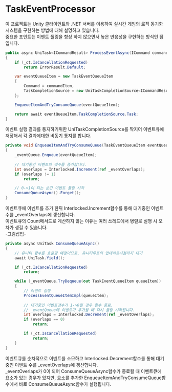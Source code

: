 # TaskEventProcessor
이 프로젝트는 Unity 클라이언트와 .NET 서버를 이용하여 실시간 게임의 로직 동기화 시스템을 구현하는 방법에 대해 설명하고 있습니다.<br>
중요한 포인트는 이벤트 풀링을 항상 하지 않으면서 높은 반응성을 구현하는 방식인 점입니다.<br>

```csharp
public async UniTask<ICommandResult> ProcessEventAsync(ICommand commandItem)
{
    if (_ct.IsCancellationRequested)
        return ErrorResult.Default;

    var eventQueueItem = new TaskEventQueueItem
    {
        Command = commandItem,
        TaskCompletionSource = new UniTaskCompletionSource<ICommandResult>()
    };

    EnqueueItemAndTryConsumeQueue(eventQueueItem);

    return await eventQueueItem.TaskCompletionSource.Task;
}
```
이벤트 실행 결과를 통지하기위한 UniTaskCompletionSource를 짝지어 이벤트큐에 저장해서 각 결과에대한 비동기 통지를 합니다.<br>

```csharp
private void EnqueueItemAndTryConsumeQueue(TaskEventQueueItem eventQueueItem)
{
    _eventQueue.Enqueue(eventQueueItem);
    
    // 대기중인 이벤트의 갯수를 증가합니다.
    int overlaps = Interlocked.Increment(ref _eventOverlaps);
    if (overlaps != 1)
        return;

    // 0->1이 되는 순간 이벤트 풀링 시작
    ConsumeQueueAsync().Forget();
}
```
이벤트큐에 이벤트를 추가 한뒤 Interlocked.Increment함수를 통해 대기중인 이벤트 수를 _eventOverlaps에 갱신합니다.<br>
이벤트큐의 Count메서드로 계산하지 않는 이유는 여러 쓰레드에서 병렬로 실행 시 오차가 생길 수 있습니다.<br>
-그림삽입-<br>


```csharp
private async UniTask ConsumeQueueAsync()
{
    // 유니티 함수를 호출할 예정이므로, 유니티루프의 업데이트시점까지 대기
    await UniTask.Yield();

    if (_ct.IsCancellationRequested)
        return;

    while (_eventQueue.TryDequeue(out TaskEventQueueItem queueItem))
    {
        // 이벤트 실행
        ProcessEventQueueItemImpl(queueItem);
   
        // 대기중인 이벤트갯수가 1->0일 경우 함수 종료.
        // _eventQueue에 이벤트가 추가될 때 다시 풀링 시작됩니다.
        int overlaps = Interlocked.Decrement(ref _eventOverlaps);
        if (overlaps == 0)
            return;

        if (_ct.IsCancellationRequested)
            return; 
    }
}
```
이벤트큐를 순차적으로 이벤트를 소모하고 Interlocked.Decrement함수를 통해 대기중인 이벤트 수를 _eventOverlaps에 갱신합니다.<br>
_eventOverlaps가 0이 되어 ConsumeQueueAsync함수가 종료될 때 이벤트큐에 요소가 있는 경우가 있지만,
요소를 추가한 EnqueueItemAndTryConsumeQueue함수에서 바로 ConsumeQueueAsync함수가 실행됩니다.<br>

